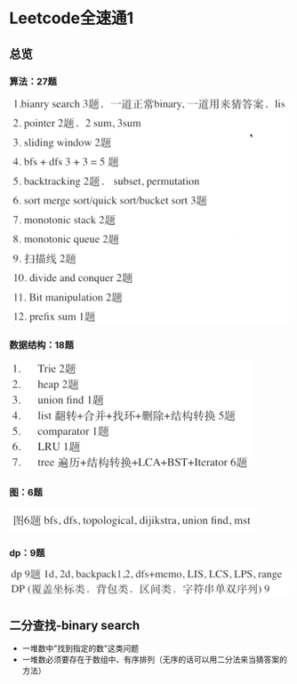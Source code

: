 # Leetcode全速通1


## 总览
### 算法：27题
![](/image_leetcode_recite/pic1.png)
### 数据结构：18题
![](/image_leetcode_recite/pic2.png)
### 图：6题
![](/image_leetcode_recite/pic3.png)
### dp：9题
![](/image_leetcode_recite/pic4.png)

## 二分查找-binary search
* 一堆数中"找到指定的数"这类问题
* 一堆数必须要存在于数组中、有序排列（无序的话可以用二分法来当猜答案的方法）





